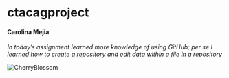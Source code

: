 # ctacagproject
#### Carolina Mejia 


_In today’s assignment learned more knowledge of using GitHub; per se I learned how to create a repository and edit data within a file in a repository_


![CherryBlossom](https://external-content.duckduckgo.com/iu/?u=https%3A%2F%2Ftse1.mm.bing.net%2Fth%3Fid%3DOIP.LDO8GG1qT6ZtvOYZIjCtuwHaE7%26pid%3DApi&f=1&ipt=be3b489acb5c82b6d5ec07644a080535d90390d5095e0a5e3d86dce6f2136fe6&ipo=images)

